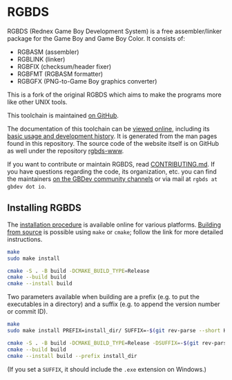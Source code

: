 # RGBDS

RGBDS (Rednex Game Boy Development System) is a free assembler/linker package
for the Game Boy and Game Boy Color. It consists of:

- RGBASM (assembler)
- RGBLINK (linker)
- RGBFIX (checksum/header fixer)
- RGBFMT (RGBASM formatter)
- RGBGFX (PNG-to-Game Boy graphics converter)

This is a fork of the original RGBDS which aims to make the programs more like
other UNIX tools.

This toolchain is maintained [on GitHub](https://github.com/gbdev/rgbds).

The documentation of this toolchain can be [viewed online](https://rgbds.gbdev.io/docs/),
including its [basic usage and development history](https://rgbds.gbdev.io/docs/rgbds.7).
It is generated from the man pages found in this repository.
The source code of the website itself is on GitHub as well under the repository
[rgbds-www](https://github.com/gbdev/rgbds-www).

If you want to contribute or maintain RGBDS, read [CONTRIBUTING.md](CONTRIBUTING.md).
If you have questions regarding the code, its organization, etc. you can find the maintainers
[on the GBDev community channels](https://gbdev.io/chat) or via mail at `rgbds at gbdev dot io`.

## Installing RGBDS

The [installation procedure](https://rgbds.gbdev.io/install) is available
online for various platforms. [Building from source](https://rgbds.gbdev.io/install/source)
is possible using `make` or `cmake`; follow the link for more detailed instructions.

```sh
make
sudo make install
```

```sh
cmake -S . -B build -DCMAKE_BUILD_TYPE=Release
cmake --build build
cmake --install build
```

Two parameters available when building are a prefix (e.g. to put the executables in a directory)
and a suffix (e.g. to append the version number or commit ID).

```sh
make
sudo make install PREFIX=install_dir/ SUFFIX=-$(git rev-parse --short HEAD)
```

```sh
cmake -S . -B build -DCMAKE_BUILD_TYPE=Release -DSUFFIX=-$(git rev-parse --short HEAD)
cmake --build build
cmake --install build --prefix install_dir
```

(If you set a `SUFFIX`, it should include the `.exe` extension on Windows.)
